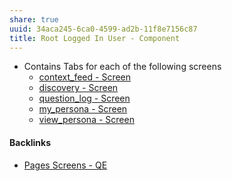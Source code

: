 ```yaml
---
share: true
uuid: 34aca245-6ca0-4599-ad2b-11f8e7156c87
title: Root Logged In User - Component
---
```

* Contains Tabs for each of the following screens
	* [context_feed - Screen](/dentropydaemon-wiki/Projects/Quest(ion)%20Engine/Pages/context_feed%20-%20Screen.md)
	* [discovery - Screen](/dentropydaemon-wiki/Projects/Quest(ion)%20Engine/Pages/discovery%20-%20Screen.md)
	* [question_log - Screen](/dentropydaemon-wiki/Projects/Quest(ion)%20Engine/Pages/question_log%20-%20Screen.md)
	* [my_persona - Screen](/dentropydaemon-wiki/Projects/Quest(ion)%20Engine/Pages/my_persona%20-%20Screen.md)
	* [view_persona - Screen](/dentropydaemon-wiki/Projects/Quest(ion)%20Engine/Pages/view_persona%20-%20Screen.md)


#### Backlinks

* [Pages Screens - QE](/a27724cd-21c5-4d8d-ae24-97fc746fe09d)